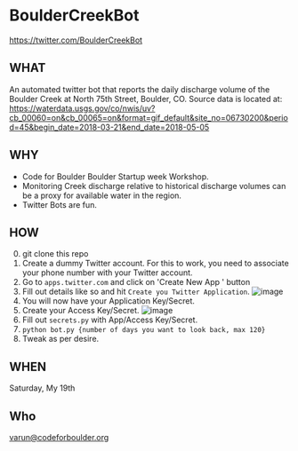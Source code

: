 # BoulderCreekBot
https://twitter.com/BoulderCreekBot

## WHAT
An automated twitter bot that reports the daily discharge volume of the Boulder Creek at North 75th Street, Boulder, CO. Source data is located at: https://waterdata.usgs.gov/co/nwis/uv?cb_00060=on&cb_00065=on&format=gif_default&site_no=06730200&period=45&begin_date=2018-03-21&end_date=2018-05-05

## WHY
- Code for Boulder Boulder Startup week Workshop.
- Monitoring Creek discharge relative to historical discharge volumes can be a proxy for available water in the region.
- Twitter Bots are fun.

## HOW
0. git clone this repo
1. Create a dummy Twitter account. For this to work, you need to associate your phone number with your Twitter account.
2. Go to `apps.twitter.com` and click on 'Create New App ' button
3. Fill out details like so and hit `Create you Twitter Application`.
![image](https://user-images.githubusercontent.com/4397663/40180231-8ddd7aec-59a3-11e8-98c4-5cf0960ce2a8.png)
4. You will now have your Application Key/Secret.
5. Create your Access Key/Secret.
![image](https://user-images.githubusercontent.com/4397663/40180395-f3519cfa-59a3-11e8-8759-191026f10539.png)
6. Fill out `secrets.py` with App/Access Key/Secret.
7. `python bot.py {number of days you want to look back, max 120}`
8. Tweak as per desire.


## WHEN 
Saturday, My 19th

## Who
varun@codeforboulder.org
